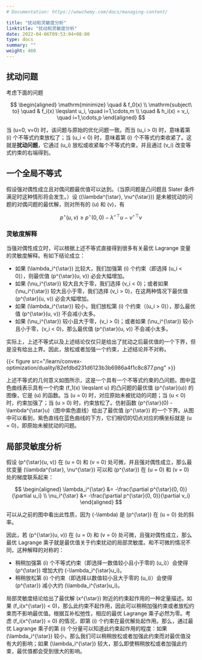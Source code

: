 ```yaml
---
# Documentation: https://wowchemy.com/docs/managing-content/

title: "扰动和灵敏度分析"
linktitle: "扰动和灵敏度分析"
date: 2022-04-06T09:53:04+08:00
type: docs
summary: ""
weight: 460
---
```


<!--more-->

## 扰动问题

考虑下面的问题

$$
\begin{aligned}
    \mathrm{minimize} \quad & f_0(x) \\
    \mathrm{subject\ to} \quad & f_i(x) \leqslant u_i, \quad i=1,\cdots,m \\
    \quad & h_i(x) = v_i, \quad i=1,\cdots,p
\end{aligned}
$$

当 \(u=0, v=0\) 时，该问题与原始的优化问题一致。而当 \(u_i > 0\) 时，意味着第 \(i\) 个不等式约束放松了；当 \(u_i < 0\) 时，意味着第 \(i\) 个不等式约束收紧了。这就是**扰动问题**，它通过 \(u_i\) 放松或收紧每个不等式约束，并且通过 \(v_i\) 改变等式约束的右端得到。

## 一个全局不等式

假设强对偶性成立且对偶问题最优值可以达到。（当原问题是凸问题且 Slater 条件满足时这种情形将会发生。）设 \((\lambda^{\star}, \nu^{\star})\) 是未被扰动的问题的对偶问题的最优解，则对所有的 \(u\) 和 \(v\)，有

$$
p^{\star}(u, v) \geqslant p^{\star}(0,0)-\lambda^{\star \top} u-\nu^{\star \top} v
$$

### 灵敏度解释

当强对偶性成立时，可以根据上述不等式直接得到很多有关最优 Lagrange 变量的灵敏度解释。有如下结论成立：

- 如果 \(\lambda_i^{\star}\) 比较大，我们加强第 \(i\) 个约束（即选择 \(u_i < 0\)），则最优值 \(p^{\star}(u, v)\) 必会大幅增加。
- 如果 \(\nu_i^{\star}\) 较大且大于零，我们选择 \(v_i < 0\)；或者如果 \(\nu_i^{\star}\) 较大且小于零，我们选择 \(v_i > 0\)，在这两种情况下最优值 \(p^{\star}(u, v)\) 必会大幅增加。
- 如果 \(\lambda_i^{\star}\) 较小，我们放松第 \(i\) 个约束（\(u_i > 0\)），那么最优值 \(p^{\star}(u, v)\) 不会减小太多。
- 如果 \(\nu_i^{\star}\) 较小且大于零，\(v_i > 0\)；或者如果 \(\nu_i^{\star}\) 较小且小于零，\(v_i < 0\)，那么最优值 \(p^{\star}(u, v)\) 不会减小太多。

实际上，上述不等式以及上述结论仅仅只是给出了扰动之后最优值的一个下界，但是没有给出上界。因此，放松或者加强一个约束，上述结论并不对称。

{{< figure src="/learn/convex-optimization/duality/82efdbd231d6123b3b6986a4f1c8c877.png" >}}

上述不等式的几何意义如图所示，这是一个具有一个不等式约束的凸问题。图中蓝色曲线表示具有一个约束 \(f_1(x) \leqslant u\) 的凸问题的最优值 \(p^{\star}(u)\) 的图像，它是 \(u\) 的函数。当 \(u = 0\) 时，对应原始未被扰动的问题；当 \(u < 0\) 时，约束加强了；当 \(u > 0\) 时，约束放松了。仿射函数 \(p^{\star}(0) - \lambda^{\star}u\)（图中紫色直线）给出了最优值 \(p^{\star}\) 的一个下界。从图中可以看到，紫色直线在蓝色曲线的下方，它们相切的切点对应的横坐标就是 \(u = 0\)，即原始未被扰动的问题。

## 局部灵敏度分析

假设 \(p^{\star}(u, v)\) 在 \(u = 0\) 和 \(v = 0\) 处可微，并且强对偶性成立，那么最优变量 \(\lambda^{\star}, \nu^{\star}\) 可以和 \(p^{\star}\) 在 \(u = 0\) 和 \(v = 0\) 处的梯度联系起来：

$$
\begin{aligned}
    \lambda_i^{\star} &= -\frac{\partial p^{\star}(0, 0)}{\partial u_i} \\
    \nu_i^{\star} &= -\frac{\partial p^{\star}(0, 0)}{\partial v_i}
\end{aligned}
$$

可以从之前的图中看出此性质，因为 \(-\lambda\) 是 \(p^{\star}\) 在 \(u = 0\) 处的斜率。

因此，若 \(p^{\star}(u, v)\) 在 \(u = 0\) 和 \(v = 0\) 处可微，且强对偶性成立，那么最优 Lagrange 乘子就是最优值关于约束扰动的局部灵敏度。和不可微的情况不同，这种解释的对称的：

- 稍稍加强第 \(i\) 个不等式约束（即选择一数值较小且小于零的 \(u_i\)）会使得 \(p^{\star}\) 增加大约 \(-\lambda_i^{\star}u_i\)。
- 稍稍放松第 \(i\) 个约束（即选择以数值较小且大于零的 \(u_i\)）会使得 \(p^{\star}\) 减小大约 \(\lambda_i^{\star}u_i\)。

局部灵敏度结论给出了最优解 \(x^{\star}\) 附近的约束起作用的一种定量描述。如果 \(f_i(x^{\star}) < 0\)，那么此约束不起作用，因此可以稍稍加强约束或者放松约束而不影响最优值。根据互补松弛性，相应的最优 Lagrange 乘子必然为零。考虑 \(f_i(x^{\star}) = 0\) 的情况，即第 \(i\) 个约束在最优解处起作用。那么，通过最优 Lagrange 乘子的第 \(i\) 个分量可以知道此约束起作用的程度：如果 \(\lambda_i^{\star}\) 较小，那么我们可以稍稍放松或者加强此约束而对最优值没有大的影响；如果 \(\lambda_i^{\star}\) 较大，那么即使稍稍放松或者加强此约束，最优值都会受到很大的影响。
